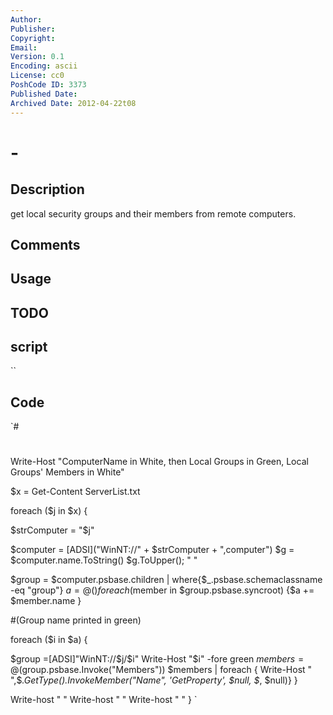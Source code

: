 ```yaml
---
Author: 
Publisher: 
Copyright: 
Email: 
Version: 0.1
Encoding: ascii
License: cc0
PoshCode ID: 3373
Published Date: 
Archived Date: 2012-04-22t08
---
```


#  - 

## Description

get local security groups and their members from remote computers.

## Comments



## Usage



## TODO



## script

``

## Code

`#
 #
 Write-Host "ComputerName in White, then Local Groups in Green, Local Groups' Members in White"
 
 
 
 
 $x = Get-Content ServerList.txt
 
 
 foreach ($j in $x) {
 
 
 
 $strComputer = "$j"
 
 
 
 $computer = [ADSI]("WinNT://" + $strComputer + ",computer")
 $g = $computer.name.ToString()
 $g.ToUpper(); " "
 
 
 
 $group = $computer.psbase.children | where{$_.psbase.schemaclassname -eq "group"}
 $a = @()
 foreach ($member in $group.psbase.syncroot)
 {$a += $member.name } 
 
 
 
 #(Group name printed in green)
 
 foreach ($i in $a) {
 
 $group =[ADSI]"WinNT://$j/$i" 
 Write-Host "$i" -fore green
 $members = @($group.psbase.Invoke("Members")) 
 $members | foreach { Write-Host " ",$_.GetType().InvokeMember("Name", 'GetProperty', $null, $_, $null)}
 }
 
 Write-host " "
 Write-host " "
 Write-host " "
 }
`

